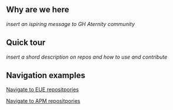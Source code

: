 ## Why are we here
*insert an ispiring message to GH Aternity community*

## Quick tour 
*insert a shord description on repos and how to use and contribute*

## Navigation examples
[Navigate to EUE repositpories](/eue_home.md)

[Navigate to APM repositpories](https://github.com/Aternity?q=APM)

